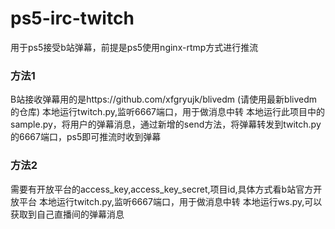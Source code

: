 # ps5-irc-twitch
用于ps5接受b站弹幕，前提是ps5使用nginx-rtmp方式进行推流

### 方法1
B站接收弹幕用的是https://github.com/xfgryujk/blivedm (请使用最新blivedm的仓库)
本地运行twitch.py,监听6667端口，用于做消息中转
本地运行此项目中的sample.py，将用户的弹幕消息，通过新增的send方法，将弹幕转发到twitch.py的6667端口，ps5即可推流时收到弹幕

### 方法2
需要有开放平台的access_key,access_key_secret,项目id,具体方式看b站官方开放平台
本地运行twitch.py,监听6667端口，用于做消息中转
本地运行ws.py,可以获取到自己直播间的弹幕消息
